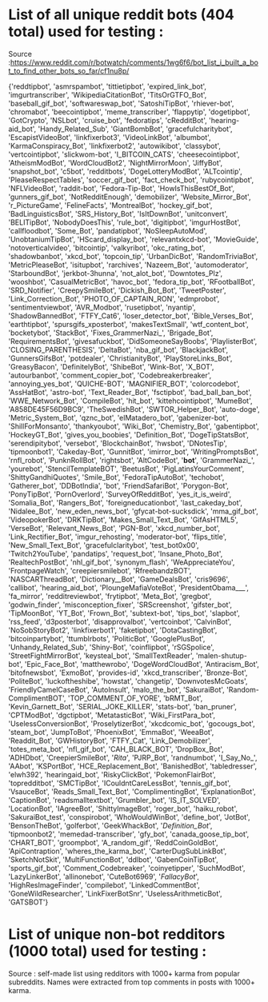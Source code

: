 # List of all unique reddit bots (404 total) used for testing : #
Source :https://www.reddit.com/r/botwatch/comments/1wg6f6/bot_list_i_built_a_bot_to_find_other_bots_so_far/cf1nu8p/


{'reddtipbot', 'asmrspambot', 'tittietipbot', 'expired_link_bot', 'imgurtranscriber', 'WikipediaCitationBot', 'TitsOrGTFO_Bot', 'baseball_gif_bot',
'softwareswap_bot', 'SatoshiTipBot', 'rhiever-bot', 'chromabot', 'beecointipbot', 'meme_transcriber', 'flappytip', 'dogetipbot', 'GotCrypto', 'NSLbot',
'cruise_bot', 'fedoratips', 'cRedditBot', 'hearing-aid_bot', 'Handy_Related_Sub', 'GiantBombBot', 'gracefulcharitybot', 'EscapistVideoBot', 'linkfixerbot3',
'VideoLinkBot', 'albumbot', 'KarmaConspiracy_Bot', 'linkfixerbot2', 'autowikibot', 'classybot', 'vertcointipbot', 'slickwom-bot', 'I_BITCOIN_CATS', 'cheesecointipbot',
'AtheismModBot', 'WordCloudBot2', 'NightMirrorMoon', 'JiffyBot', 'snapshot_bot', 'c5bot', 'redditbots', 'DogeLotteryModBot', 'ALTcointip', 'PleaseRespectTables',
'soccer_gif_bot', 'fact_check_bot', 'rubycointipbot', 'NFLVideoBot', 'raddit-bot', 'Fedora-Tip-Bot', 'HowIsThisBestOf_Bot', 'gunners_gif_bot', 'NotRedditEnough',
'demobilizer', 'Website_Mirror_Bot', 'r_PictureGame', 'FelineFacts', 'MontrealBot', 'hockey_gif_bot', 'BadLinguisticsBot', 'SRS_History_Bot', 'IsItDownBot',
'unitconvert', 'BELITipBot', 'NobodyDoesThis', 'rule_bot', 'digitipbot', 'imgurHostBot', 'callfloodbot', 'Some_Bot', 'pandatipbot', 'NoSleepAutoMod',
'UnobtaniumTipBot', 'HScard_display_bot', 'relevantxkcd-bot', 'MovieGuide', 'notoverticalvideo', 'bitcointip', 'valkyribot', 'okc_rating_bot', 'shadowbanbot',
'xkcd_bot', 'topcoin_tip', 'UrbanDicBot', 'RandomTriviaBot', 'MetricPleaseBot', 'isitupbot', 'rarchives', 'Nazeem_Bot', 'automoderator', 'StarboundBot',
'jerkbot-3hunna', 'not_alot_bot', 'Downtotes_Plz', 'wooshbot', 'CasualMetricBot', 'havoc_bot', 'fedora_tip_bot', 'RFootballBot', 'SRD_Notifier', 'CreepySmileBot',
'Dickish_Bot_Bot', 'TweetPoster', 'Link_Correction_Bot', 'PHOTO_OF_CAPTAIN_RON', 'edmprobot', 'sentimentviewbot', 'AVR_Modbot', 'rusetipbot', 'nyantip',
'ShadowBannedBot', 'FTFY_Cat6', 'loser_detector_bot', 'Bible_Verses_Bot', 'earthtipbot', 'spursgifs_xposterbot', 'makesTextSmall', 'wtf_content_bot', 'bocketybot',
'StackBot', 'Fixes_GrammerNazi_', 'Brigade_Bot', 'RequirementsBot', 'givesafuckbot', 'DidSomeoneSayBoobs', 'PlaylisterBot', 'CLOSING_PARENTHESIS', 'DeltaBot',
'nba_gif_bot', 'BlackjackBot', 'GunnersGifsBot', 'potdealer', 'ChristianityBot', 'PlayStoreLinks_Bot', 'GreasyBacon', 'DefinitelyBot', 'ShibeBot', 'Wink-Bot',
'X_BOT', 'autourbanbot', 'comment_copier_bot', 'Codebreakerbreaker', 'annoying_yes_bot', 'QUICHE-BOT', 'MAGNIFIER_BOT', 'colorcodebot', 'AssHatBot', 'astro-bot',
'Text_Reader_Bot', 'fsctipbot', 'bad_ball_ban_bot', 'WWE_Network_Bot', 'CompileBot', 'hit_bot', 'kittehcointipbot', 'MumeBot', 'A858DE45F56D9BC9', 'TheSwedishBot',
'SWTOR_Helper_Bot', 'auto-doge', 'Metric_System_Bot', 'qznc_bot', 'elMatadero_bot', 'gabenizer-bot', 'ShillForMonsanto', 'thankyoubot', 'Wiki_Bot', 'Chemistry_Bot',
'gabentipbot', 'HockeyGT_Bot', 'gives_you_boobies', 'Definition_Bot', 'DogeTipStatsBot', 'serendipitybot', 'versebot', 'BlockchainBot', 'hwsbot', 'DNotesTip',
'tipmoonbot1', 'Cakeday-Bot', 'GunnitBot', 'imirror_bot', 'WritingPromptsBot', 'rnfl_robot', 'PunknRollBot', 'rightsbot', 'AltCodeBot', '__bot__', 'GrammerNazi_',
'yourebot', 'StencilTemplateBOT', 'BeetusBot', 'PigLatinsYourComment', 'ShittyGandhiQuotes', 'Smile_Bot', 'FedoraTipAutoBot', 'techobot', 'Gatherer_bot', 'DDBotIndia',
'bot', 'FriendSafariBot', 'Porygon-Bot', 'PonyTipBot', 'PornOverlord', 'SurveyOfRedditBot', 'yes_it_is_weird', 'Somalia_Bot', 'Rangers_Bot', 'foreigneducationbot',
'last_cakeday_bot', 'Nidalee_Bot', 'new_eden_news_bot', 'gfycat-bot-sucksdick', 'mma_gif_bot', 'VideopokerBot', 'DRKTipBot', 'Makes_Small_Text_Bot', 'GifAsHTML5',
'VerseBot', 'Relevant_News_Bot', 'PGN-Bot', 'xkcd_number_bot', 'Link_Rectifier_Bot', 'imgur_rehosting', 'moderator-bot', 'flips_title', 'New_Small_Text_Bot',
'gracefulclaritybot', 'test_bot0x00', 'Twitch2YouTube', 'pandatips', 'request_bot', 'Insane_Photo_Bot', 'RealtechPostBot', 'nhl_gif_bot', 'synonym_flash',
'WeAppreciateYou', 'FrontpageWatch', 'creepiersmilebot', 'RfreebandzBOT', 'NASCARThreadBot', 'Dictionary__Bot', 'GameDealsBot', 'cris9696', 'callibot',
'hearing_aid_bot', 'PloungeMafiaVoteBot', 'PresidentObama___', 'fa_mirror', 'redditreviewbot', 'frytipbot', 'Meta_Bot', 'gregbot', 'godwin_finder',
'misconception_fixer', 'SRScreenshot', 'gifster_bot', 'TipMoonBot', 'YT_Bot', 'Frown_Bot', 'subtext-bot', 'tips_bot', 'slapbot', 'rss_feed', 'd3posterbot',
'disapprovalbot', 'vertcoinbot', 'CalvinBot', 'NoSobStoryBot2', 'linkfixerbot1', 'faketipbot', 'DotaCastingBot', 'bitcoinpartybot', 'ttumblrbots', 'PoliticBot',
'GooglePlusBot', 'Unhandy_Related_Sub', 'Shiny-Bot', 'coinflipbot', 'rSGSpolice', 'StreetFightMirrorBot', 'keysteal_bot', 'SmallTextReader', 'malen-shutup-bot',
'Epic_Face_Bot', 'matthewrobo', 'DogeWordCloudBot', 'Antiracism_Bot', 'bitofnewsbot', 'ExmoBot', 'provides-id', 'xkcd_transcriber', 'Bronze-Bot', 'PoliteBot',
'luckoftheshibe', 'howstat', 'changetip', 'DownvotesMcGoats', 'FriendlyCamelCaseBot', 'AutoInsult', 'malo_the_bot', 'SakuraiBot', 'Random-ComplimentBOT',
'TOP_COMMENT_OF_YORE', 'bRMT_Bot', 'Kevin_Garnett_Bot', 'SERIAL_JOKE_KILLER', 'stats-bot', 'ban_pruner', 'CPTModBot', 'dgctipbot', 'MetatasticBot',
'Wiki_FirstPara_bot', 'UselessConversionBot', 'ProselytizerBot', 'xkcdcomic_bot', 'gocougs_bot', 'steam_bot', 'JumpToBot', 'PhoenixBot', 'EmmaBot', 'WeeaBot',
'Readdit_Bot', 'GWHistoryBot', 'FTFY_Cat', 'Link_Demobilizer', 'totes_meta_bot', 'nfl_gif_bot', 'CAH_BLACK_BOT', 'DropBox_Bot', 'ADHDbot', 'CreepierSmileBot',
'_Rita_', 'PJRP_Bot', 'randnumbot', 'I_Say_No_', 'AAbot', 'KSPortBot', 'HCE_Replacement_Bot', 'BanishedBot', 'tabledresser', 'elwh392', 'hearingaid_bot',
'RiskyClickBot', 'PokemonFlairBot', 'topredditbot', 'SMCTipBot', 'ICouldntCareLessBot', 'tennis_gif_bot', 'VsauceBot', 'Reads_Small_Text_Bot', 'ComplimentingBot',
'ExplanationBot', 'CaptionBot', 'readsmalltextbot', 'Grumbler_bot', 'IS_IT_SOLVED', 'LocationBot', 'IAgreeBot', 'ShittyImageBot', 'roger_bot', 'haiku_robot',
'SakuraiBot_test', 'conspirobot', 'WhoWouldWinBot', 'define_bot', 'JotBot', 'BensonTheBot', 'golferbot', 'GeekWhackBot', '_Definition_Bot_', 'tipmoonbot2',
'memedad-transcriber', 'gfy_bot', 'canada_goose_tip_bot', 'CHART_BOT', 'groompbot', 'A_random_gif', 'ReddCoinGoldBot', 'ApiContraption', 'wheres_the_karma_bot',
'CarterDugSubLinkBot', 'SketchNotSkit', 'MultiFunctionBot', 'ddlbot', 'GabenCoinTipBot', 'sports_gif_bot', 'Comment_Codebreaker', 'coinyetipper', 'SuchModBot',
'LazyLinkerBot', 'allinonebot', 'CuteBot6969', '_FallacyBot_', 'HighResImageFinder', 'compilebot', 'LinkedCommentBot', 'GoneWildResearcher', 'LinkFixerBotSnr',
'UselessArithmeticBot', 'GATSBOT'}

# List of unique non-bot redditors (1000 total) used for testing : #
Source : self-made list using redditors with 1000+ karma from popular subreddits. Names were extracted from top comments in posts with 1000+ karma.
